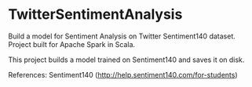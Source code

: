 # TwitterSentimentAnalysis

Build a model for Sentiment Analysis on Twitter Sentiment140 dataset. Project built for Apache Spark in Scala.

This project builds a model trained on Sentiment140 and saves it on disk.

References:
Sentiment140 (http://help.sentiment140.com/for-students)
